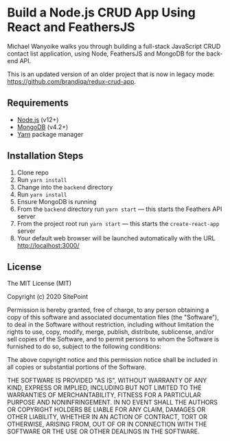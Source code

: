 # Build a Node.js CRUD App Using React and FeathersJS

Michael Wanyoike walks you through building a full-stack JavaScript CRUD contact list application, using Node, FeathersJS and MongoDB for the back-end API.

This is an updated version of an older project that is now in legacy mode: https://github.com/brandiqa/redux-crud-app.

## Requirements

* [Node.js](http://nodejs.org/) (v12+)
* [MongoDB](https://www.mongodb.org/) (v4.2+)
* [Yarn](https://yarnpkg.com/en/) package manager


## Installation Steps

1. Clone repo
2. Run `yarn install`
3. Change into the `backend` directory
4. Run `yarn install`
5. Ensure MongoDB is running
6. From the `backend` directory run `yarn start` — this starts the Feathers API server
7. From the project root run `yarn start` — this starts the `create-react-app` server
8. Your default web browser will be launched automatically with the URL [http://localhost:3000/](http://localhost:3000/)

## License

The MIT License (MIT)

Copyright (c) 2020 SitePoint

Permission is hereby granted, free of charge, to any person obtaining a copy of this software and associated documentation files (the "Software"), to deal in the Software without restriction, including without limitation the rights to use, copy, modify, merge, publish, distribute, sublicense, and/or sell copies of the Software, and to permit persons to whom the Software is furnished to do so, subject to the following conditions:

The above copyright notice and this permission notice shall be included in all copies or substantial portions of the Software.

THE SOFTWARE IS PROVIDED "AS IS", WITHOUT WARRANTY OF ANY KIND, EXPRESS OR IMPLIED, INCLUDING BUT NOT LIMITED TO THE WARRANTIES OF MERCHANTABILITY, FITNESS FOR A PARTICULAR PURPOSE AND NONINFRINGEMENT. IN NO EVENT SHALL THE AUTHORS OR COPYRIGHT HOLDERS BE LIABLE FOR ANY CLAIM, DAMAGES OR OTHER LIABILITY, WHETHER IN AN ACTION OF CONTRACT, TORT OR OTHERWISE, ARISING FROM, OUT OF OR IN CONNECTION WITH THE SOFTWARE OR THE USE OR OTHER DEALINGS IN THE SOFTWARE.
